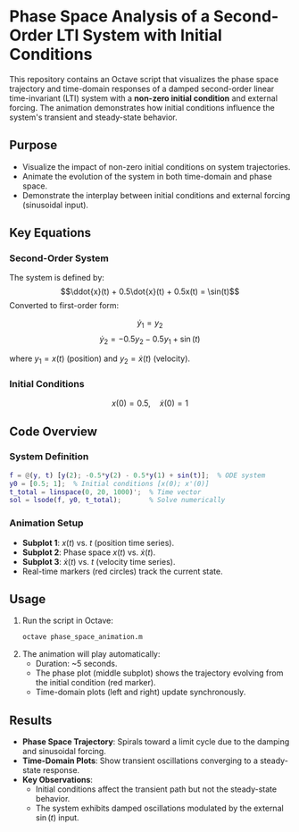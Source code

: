 # Phase Space Analysis of a Second-Order LTI System with Initial Conditions

This repository contains an Octave script that visualizes the phase space trajectory and time-domain responses of a damped second-order linear time-invariant (LTI) system with a **non-zero initial condition** and external forcing. The animation demonstrates how initial conditions influence the system's transient and steady-state behavior.

## Purpose
- Visualize the impact of non-zero initial conditions on system trajectories.
- Animate the evolution of the system in both time-domain and phase space.
- Demonstrate the interplay between initial conditions and external forcing (sinusoidal input).

## Key Equations
### Second-Order System
The system is defined by:
$$\ddot{x}(t) + 0.5\dot{x}(t) + 0.5x(t) = \sin(t)$$
Converted to first-order form:

$$\dot{y}_1 = y_2$$
$$\dot{y}_2 = -0.5y_2 - 0.5y_1 + \sin(t)$$

where $y_1 = x(t)$ (position) and $y_2 = \dot{x}(t)$ (velocity).

### Initial Conditions
$$x(0) = 0.5, \quad \dot{x}(0) = 1$$

## Code Overview
### System Definition
```matlab
f = @(y, t) [y(2); -0.5*y(2) - 0.5*y(1) + sin(t)];  % ODE system
y0 = [0.5; 1];  % Initial conditions [x(0); x'(0)]
t_total = linspace(0, 20, 1000)';  % Time vector
sol = lsode(f, y0, t_total);       % Solve numerically
```

### Animation Setup
- **Subplot 1**: $x(t)$ vs. $t$ (position time series).
- **Subplot 2**: Phase space $x(t)$ vs. $\dot{x}(t)$.
- **Subplot 3**: $\dot{x}(t)$ vs. $t$ (velocity time series).
- Real-time markers (red circles) track the current state.

## Usage
1. Run the script in Octave:
   ```bash
   octave phase_space_animation.m
   ```
2. The animation will play automatically:
   - Duration: ~5 seconds.
   - The phase plot (middle subplot) shows the trajectory evolving from the initial condition (red marker).
   - Time-domain plots (left and right) update synchronously.

## Results
- **Phase Space Trajectory**: Spirals toward a limit cycle due to the damping and sinusoidal forcing.
- **Time-Domain Plots**: Show transient oscillations converging to a steady-state response.
- **Key Observations**:
  - Initial conditions affect the transient path but not the steady-state behavior.
  - The system exhibits damped oscillations modulated by the external $\sin(t)$ input.
